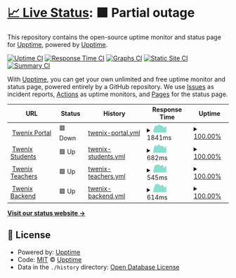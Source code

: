 # [📈 Live Status](https://upptime.github.io/upptime): <!--live status--> **🟧 Partial outage**

This repository contains the open-source uptime monitor and status page for [Upptime](https://upptime.js.org), powered by [Upptime](https://github.com/upptime/upptime).

[![Uptime CI](https://github.com/TwenixPlatform/twenix-status/workflows/Uptime%20CI/badge.svg)](https://github.com/TwenixPlatform/twenix-status/actions?query=workflow%3A%22Uptime+CI%22)
[![Response Time CI](https://github.com/TwenixPlatform/twenix-status/workflows/Response%20Time%20CI/badge.svg)](https://github.com/TwenixPlatform/twenix-status/actions?query=workflow%3A%22Response+Time+CI%22)
[![Graphs CI](https://github.com/TwenixPlatform/twenix-status/workflows/Graphs%20CI/badge.svg)](https://github.com/TwenixPlatform/twenix-status/actions?query=workflow%3A%22Graphs+CI%22)
[![Static Site CI](https://github.com/TwenixPlatform/twenix-status/workflows/Static%20Site%20CI/badge.svg)](https://github.com/TwenixPlatform/twenix-status/actions?query=workflow%3A%22Static+Site+CI%22)
[![Summary CI](https://github.com/TwenixPlatform/twenix-status/workflows/Summary%20CI/badge.svg)](https://github.com/TwenixPlatform/twenix-status/actions?query=workflow%3A%22Summary+CI%22)

With [Upptime](https://upptime.js.org), you can get your own unlimited and free uptime monitor and status page, powered entirely by a GitHub repository. We use [Issues](https://github.com/upptime/upptime/issues) as incident reports, [Actions](https://github.com/TwenixPlatform/twenix-status/actions) as uptime monitors, and [Pages](https://upptime.github.io/upptime) for the status page.

<!--start: status pages-->
<!-- This summary is generated by Upptime (https://github.com/upptime/upptime) -->
<!-- Do not edit this manually, your changes will be overwritten -->
<!-- prettier-ignore -->
| URL | Status | History | Response Time | Uptime |
| --- | ------ | ------- | ------------- | ------ |
| <img alt="" src="https://favicons.githubusercontent.com/www.twenix.com" height="13"> [Twenix Portal](https://www.twenix.com) | 🟥 Down | [twenix-portal.yml](https://github.com/TwenixPlatform/twenix-status/commits/HEAD/history/twenix-portal.yml) | <details><summary><img alt="Response time graph" src="./graphs/twenix-portal/response-time-week.png" height="20"> 1841ms</summary><br><a href="https://status.twenix.com/history/twenix-portal"><img alt="Response time 1764" src="https://img.shields.io/endpoint?url=https%3A%2F%2Fraw.githubusercontent.com%2FTwenixPlatform%2Ftwenix-status%2FHEAD%2Fapi%2Ftwenix-portal%2Fresponse-time.json"></a><br><a href="https://status.twenix.com/history/twenix-portal"><img alt="24-hour response time 1776" src="https://img.shields.io/endpoint?url=https%3A%2F%2Fraw.githubusercontent.com%2FTwenixPlatform%2Ftwenix-status%2FHEAD%2Fapi%2Ftwenix-portal%2Fresponse-time-day.json"></a><br><a href="https://status.twenix.com/history/twenix-portal"><img alt="7-day response time 1841" src="https://img.shields.io/endpoint?url=https%3A%2F%2Fraw.githubusercontent.com%2FTwenixPlatform%2Ftwenix-status%2FHEAD%2Fapi%2Ftwenix-portal%2Fresponse-time-week.json"></a><br><a href="https://status.twenix.com/history/twenix-portal"><img alt="30-day response time 1857" src="https://img.shields.io/endpoint?url=https%3A%2F%2Fraw.githubusercontent.com%2FTwenixPlatform%2Ftwenix-status%2FHEAD%2Fapi%2Ftwenix-portal%2Fresponse-time-month.json"></a><br><a href="https://status.twenix.com/history/twenix-portal"><img alt="1-year response time 1764" src="https://img.shields.io/endpoint?url=https%3A%2F%2Fraw.githubusercontent.com%2FTwenixPlatform%2Ftwenix-status%2FHEAD%2Fapi%2Ftwenix-portal%2Fresponse-time-year.json"></a></details> | <details><summary><a href="https://status.twenix.com/history/twenix-portal">100.00%</a></summary><a href="https://status.twenix.com/history/twenix-portal"><img alt="All-time uptime 99.98%" src="https://img.shields.io/endpoint?url=https%3A%2F%2Fraw.githubusercontent.com%2FTwenixPlatform%2Ftwenix-status%2FHEAD%2Fapi%2Ftwenix-portal%2Fuptime.json"></a><br><a href="https://status.twenix.com/history/twenix-portal"><img alt="24-hour uptime 99.99%" src="https://img.shields.io/endpoint?url=https%3A%2F%2Fraw.githubusercontent.com%2FTwenixPlatform%2Ftwenix-status%2FHEAD%2Fapi%2Ftwenix-portal%2Fuptime-day.json"></a><br><a href="https://status.twenix.com/history/twenix-portal"><img alt="7-day uptime 100.00%" src="https://img.shields.io/endpoint?url=https%3A%2F%2Fraw.githubusercontent.com%2FTwenixPlatform%2Ftwenix-status%2FHEAD%2Fapi%2Ftwenix-portal%2Fuptime-week.json"></a><br><a href="https://status.twenix.com/history/twenix-portal"><img alt="30-day uptime 99.92%" src="https://img.shields.io/endpoint?url=https%3A%2F%2Fraw.githubusercontent.com%2FTwenixPlatform%2Ftwenix-status%2FHEAD%2Fapi%2Ftwenix-portal%2Fuptime-month.json"></a><br><a href="https://status.twenix.com/history/twenix-portal"><img alt="1-year uptime 99.98%" src="https://img.shields.io/endpoint?url=https%3A%2F%2Fraw.githubusercontent.com%2FTwenixPlatform%2Ftwenix-status%2FHEAD%2Fapi%2Ftwenix-portal%2Fuptime-year.json"></a></details>
| <img alt="" src="https://favicons.githubusercontent.com/platform.twenix.com" height="13"> [Twenix Students](https://platform.twenix.com/auth/login) | 🟩 Up | [twenix-students.yml](https://github.com/TwenixPlatform/twenix-status/commits/HEAD/history/twenix-students.yml) | <details><summary><img alt="Response time graph" src="./graphs/twenix-students/response-time-week.png" height="20"> 682ms</summary><br><a href="https://status.twenix.com/history/twenix-students"><img alt="Response time 707" src="https://img.shields.io/endpoint?url=https%3A%2F%2Fraw.githubusercontent.com%2FTwenixPlatform%2Ftwenix-status%2FHEAD%2Fapi%2Ftwenix-students%2Fresponse-time.json"></a><br><a href="https://status.twenix.com/history/twenix-students"><img alt="24-hour response time 676" src="https://img.shields.io/endpoint?url=https%3A%2F%2Fraw.githubusercontent.com%2FTwenixPlatform%2Ftwenix-status%2FHEAD%2Fapi%2Ftwenix-students%2Fresponse-time-day.json"></a><br><a href="https://status.twenix.com/history/twenix-students"><img alt="7-day response time 682" src="https://img.shields.io/endpoint?url=https%3A%2F%2Fraw.githubusercontent.com%2FTwenixPlatform%2Ftwenix-status%2FHEAD%2Fapi%2Ftwenix-students%2Fresponse-time-week.json"></a><br><a href="https://status.twenix.com/history/twenix-students"><img alt="30-day response time 682" src="https://img.shields.io/endpoint?url=https%3A%2F%2Fraw.githubusercontent.com%2FTwenixPlatform%2Ftwenix-status%2FHEAD%2Fapi%2Ftwenix-students%2Fresponse-time-month.json"></a><br><a href="https://status.twenix.com/history/twenix-students"><img alt="1-year response time 707" src="https://img.shields.io/endpoint?url=https%3A%2F%2Fraw.githubusercontent.com%2FTwenixPlatform%2Ftwenix-status%2FHEAD%2Fapi%2Ftwenix-students%2Fresponse-time-year.json"></a></details> | <details><summary><a href="https://status.twenix.com/history/twenix-students">100.00%</a></summary><a href="https://status.twenix.com/history/twenix-students"><img alt="All-time uptime 100.00%" src="https://img.shields.io/endpoint?url=https%3A%2F%2Fraw.githubusercontent.com%2FTwenixPlatform%2Ftwenix-status%2FHEAD%2Fapi%2Ftwenix-students%2Fuptime.json"></a><br><a href="https://status.twenix.com/history/twenix-students"><img alt="24-hour uptime 100.00%" src="https://img.shields.io/endpoint?url=https%3A%2F%2Fraw.githubusercontent.com%2FTwenixPlatform%2Ftwenix-status%2FHEAD%2Fapi%2Ftwenix-students%2Fuptime-day.json"></a><br><a href="https://status.twenix.com/history/twenix-students"><img alt="7-day uptime 100.00%" src="https://img.shields.io/endpoint?url=https%3A%2F%2Fraw.githubusercontent.com%2FTwenixPlatform%2Ftwenix-status%2FHEAD%2Fapi%2Ftwenix-students%2Fuptime-week.json"></a><br><a href="https://status.twenix.com/history/twenix-students"><img alt="30-day uptime 100.00%" src="https://img.shields.io/endpoint?url=https%3A%2F%2Fraw.githubusercontent.com%2FTwenixPlatform%2Ftwenix-status%2FHEAD%2Fapi%2Ftwenix-students%2Fuptime-month.json"></a><br><a href="https://status.twenix.com/history/twenix-students"><img alt="1-year uptime 100.00%" src="https://img.shields.io/endpoint?url=https%3A%2F%2Fraw.githubusercontent.com%2FTwenixPlatform%2Ftwenix-status%2FHEAD%2Fapi%2Ftwenix-students%2Fuptime-year.json"></a></details>
| <img alt="" src="https://favicons.githubusercontent.com/teacher.twenix.com" height="13"> [Twenix Teachers](https://teacher.twenix.com/auth/login) | 🟩 Up | [twenix-teachers.yml](https://github.com/TwenixPlatform/twenix-status/commits/HEAD/history/twenix-teachers.yml) | <details><summary><img alt="Response time graph" src="./graphs/twenix-teachers/response-time-week.png" height="20"> 545ms</summary><br><a href="https://status.twenix.com/history/twenix-teachers"><img alt="Response time 584" src="https://img.shields.io/endpoint?url=https%3A%2F%2Fraw.githubusercontent.com%2FTwenixPlatform%2Ftwenix-status%2FHEAD%2Fapi%2Ftwenix-teachers%2Fresponse-time.json"></a><br><a href="https://status.twenix.com/history/twenix-teachers"><img alt="24-hour response time 564" src="https://img.shields.io/endpoint?url=https%3A%2F%2Fraw.githubusercontent.com%2FTwenixPlatform%2Ftwenix-status%2FHEAD%2Fapi%2Ftwenix-teachers%2Fresponse-time-day.json"></a><br><a href="https://status.twenix.com/history/twenix-teachers"><img alt="7-day response time 545" src="https://img.shields.io/endpoint?url=https%3A%2F%2Fraw.githubusercontent.com%2FTwenixPlatform%2Ftwenix-status%2FHEAD%2Fapi%2Ftwenix-teachers%2Fresponse-time-week.json"></a><br><a href="https://status.twenix.com/history/twenix-teachers"><img alt="30-day response time 545" src="https://img.shields.io/endpoint?url=https%3A%2F%2Fraw.githubusercontent.com%2FTwenixPlatform%2Ftwenix-status%2FHEAD%2Fapi%2Ftwenix-teachers%2Fresponse-time-month.json"></a><br><a href="https://status.twenix.com/history/twenix-teachers"><img alt="1-year response time 584" src="https://img.shields.io/endpoint?url=https%3A%2F%2Fraw.githubusercontent.com%2FTwenixPlatform%2Ftwenix-status%2FHEAD%2Fapi%2Ftwenix-teachers%2Fresponse-time-year.json"></a></details> | <details><summary><a href="https://status.twenix.com/history/twenix-teachers">100.00%</a></summary><a href="https://status.twenix.com/history/twenix-teachers"><img alt="All-time uptime 100.00%" src="https://img.shields.io/endpoint?url=https%3A%2F%2Fraw.githubusercontent.com%2FTwenixPlatform%2Ftwenix-status%2FHEAD%2Fapi%2Ftwenix-teachers%2Fuptime.json"></a><br><a href="https://status.twenix.com/history/twenix-teachers"><img alt="24-hour uptime 100.00%" src="https://img.shields.io/endpoint?url=https%3A%2F%2Fraw.githubusercontent.com%2FTwenixPlatform%2Ftwenix-status%2FHEAD%2Fapi%2Ftwenix-teachers%2Fuptime-day.json"></a><br><a href="https://status.twenix.com/history/twenix-teachers"><img alt="7-day uptime 100.00%" src="https://img.shields.io/endpoint?url=https%3A%2F%2Fraw.githubusercontent.com%2FTwenixPlatform%2Ftwenix-status%2FHEAD%2Fapi%2Ftwenix-teachers%2Fuptime-week.json"></a><br><a href="https://status.twenix.com/history/twenix-teachers"><img alt="30-day uptime 100.00%" src="https://img.shields.io/endpoint?url=https%3A%2F%2Fraw.githubusercontent.com%2FTwenixPlatform%2Ftwenix-status%2FHEAD%2Fapi%2Ftwenix-teachers%2Fuptime-month.json"></a><br><a href="https://status.twenix.com/history/twenix-teachers"><img alt="1-year uptime 100.00%" src="https://img.shields.io/endpoint?url=https%3A%2F%2Fraw.githubusercontent.com%2FTwenixPlatform%2Ftwenix-status%2FHEAD%2Fapi%2Ftwenix-teachers%2Fuptime-year.json"></a></details>
| <img alt="" src="https://favicons.githubusercontent.com/platform-back.twenix.com" height="13"> [Twenix Backend](https://platform-back.twenix.com/alive) | 🟩 Up | [twenix-backend.yml](https://github.com/TwenixPlatform/twenix-status/commits/HEAD/history/twenix-backend.yml) | <details><summary><img alt="Response time graph" src="./graphs/twenix-backend/response-time-week.png" height="20"> 614ms</summary><br><a href="https://status.twenix.com/history/twenix-backend"><img alt="Response time 587" src="https://img.shields.io/endpoint?url=https%3A%2F%2Fraw.githubusercontent.com%2FTwenixPlatform%2Ftwenix-status%2FHEAD%2Fapi%2Ftwenix-backend%2Fresponse-time.json"></a><br><a href="https://status.twenix.com/history/twenix-backend"><img alt="24-hour response time 591" src="https://img.shields.io/endpoint?url=https%3A%2F%2Fraw.githubusercontent.com%2FTwenixPlatform%2Ftwenix-status%2FHEAD%2Fapi%2Ftwenix-backend%2Fresponse-time-day.json"></a><br><a href="https://status.twenix.com/history/twenix-backend"><img alt="7-day response time 614" src="https://img.shields.io/endpoint?url=https%3A%2F%2Fraw.githubusercontent.com%2FTwenixPlatform%2Ftwenix-status%2FHEAD%2Fapi%2Ftwenix-backend%2Fresponse-time-week.json"></a><br><a href="https://status.twenix.com/history/twenix-backend"><img alt="30-day response time 562" src="https://img.shields.io/endpoint?url=https%3A%2F%2Fraw.githubusercontent.com%2FTwenixPlatform%2Ftwenix-status%2FHEAD%2Fapi%2Ftwenix-backend%2Fresponse-time-month.json"></a><br><a href="https://status.twenix.com/history/twenix-backend"><img alt="1-year response time 587" src="https://img.shields.io/endpoint?url=https%3A%2F%2Fraw.githubusercontent.com%2FTwenixPlatform%2Ftwenix-status%2FHEAD%2Fapi%2Ftwenix-backend%2Fresponse-time-year.json"></a></details> | <details><summary><a href="https://status.twenix.com/history/twenix-backend">100.00%</a></summary><a href="https://status.twenix.com/history/twenix-backend"><img alt="All-time uptime 100.00%" src="https://img.shields.io/endpoint?url=https%3A%2F%2Fraw.githubusercontent.com%2FTwenixPlatform%2Ftwenix-status%2FHEAD%2Fapi%2Ftwenix-backend%2Fuptime.json"></a><br><a href="https://status.twenix.com/history/twenix-backend"><img alt="24-hour uptime 100.00%" src="https://img.shields.io/endpoint?url=https%3A%2F%2Fraw.githubusercontent.com%2FTwenixPlatform%2Ftwenix-status%2FHEAD%2Fapi%2Ftwenix-backend%2Fuptime-day.json"></a><br><a href="https://status.twenix.com/history/twenix-backend"><img alt="7-day uptime 100.00%" src="https://img.shields.io/endpoint?url=https%3A%2F%2Fraw.githubusercontent.com%2FTwenixPlatform%2Ftwenix-status%2FHEAD%2Fapi%2Ftwenix-backend%2Fuptime-week.json"></a><br><a href="https://status.twenix.com/history/twenix-backend"><img alt="30-day uptime 100.00%" src="https://img.shields.io/endpoint?url=https%3A%2F%2Fraw.githubusercontent.com%2FTwenixPlatform%2Ftwenix-status%2FHEAD%2Fapi%2Ftwenix-backend%2Fuptime-month.json"></a><br><a href="https://status.twenix.com/history/twenix-backend"><img alt="1-year uptime 100.00%" src="https://img.shields.io/endpoint?url=https%3A%2F%2Fraw.githubusercontent.com%2FTwenixPlatform%2Ftwenix-status%2FHEAD%2Fapi%2Ftwenix-backend%2Fuptime-year.json"></a></details>

<!--end: status pages-->

[**Visit our status website →**](https://upptime.github.io/upptime)

## 📄 License

- Powered by: [Upptime](https://github.com/upptime/upptime)
- Code: [MIT](./LICENSE) © [Upptime](https://upptime.js.org)
- Data in the `./history` directory: [Open Database License](https://opendatacommons.org/licenses/odbl/1-0/)
